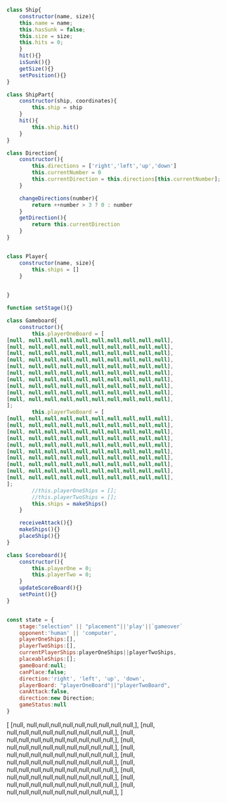 ```javascript

class Ship{
    constructor(name, size){
    this.name = name;
    this.hasSunk = false;
    this.size = size;
    this.hits = 0;
    }
    hit(){}
    isSunk(){}
    getSize(){}
    setPosition(){}
}

class ShipPart{
    constructor(ship, coordinates){
        this.ship = ship
    }
    hit(){
        this.ship.hit()
    }
}

class Direction{
    constructor(){
        this.directions = ['right','left','up','down']
        this.currentNumber = 0
        this.currentDirection = this.directions[this.currentNumber];
    }

    changeDirections(number){
        return ++number > 3 ? 0 : number
    }
    getDirection(){
        return this.currentDirection
    }
}


class Player{
    constructor(name, size){
        this.ships = []
    }

    
}

function setStage(){}

class Gameboard{
    constructor(){
        this.playerOneBoard = [
[null, null,null,null,null,null,null,null,null,null],
[null, null,null,null,null,null,null,null,null,null],
[null, null,null,null,null,null,null,null,null,null],
[null, null,null,null,null,null,null,null,null,null],
[null, null,null,null,null,null,null,null,null,null],
[null, null,null,null,null,null,null,null,null,null],
[null, null,null,null,null,null,null,null,null,null],
[null, null,null,null,null,null,null,null,null,null],
[null, null,null,null,null,null,null,null,null,null],
[null, null,null,null,null,null,null,null,null,null],
];
        this.playerTwoBoard = [
[null, null,null,null,null,null,null,null,null,null],
[null, null,null,null,null,null,null,null,null,null],
[null, null,null,null,null,null,null,null,null,null],
[null, null,null,null,null,null,null,null,null,null],
[null, null,null,null,null,null,null,null,null,null],
[null, null,null,null,null,null,null,null,null,null],
[null, null,null,null,null,null,null,null,null,null],
[null, null,null,null,null,null,null,null,null,null],
[null, null,null,null,null,null,null,null,null,null],
[null, null,null,null,null,null,null,null,null,null],
];
        //this.playerOneShips = [];
        //this.playerTwoShips = [];
        this.ships = makeShips()
    }

    receiveAttack(){}
    makeShips(){}
    placeShip(){}
}

class Scoreboard(){
    constructor(){
        this.playerOne = 0;
        this.playerTwo = 0;
    }
    updateScoreBoard(){}
    setPoint(){}
}


const state = {
    stage:"selection" || "placement"||'play'||`gameover`
    opponent:'human' || 'computer',
    playerOneShips:[],
    playerTwoShips:[],
    currentPlayerShips:playerOneShips||playerTwoShips,
    placeableShips:[];
    gameBoard:null;
    canPlace:false;
    direction:'right', 'left', 'up', 'down',
    playerBoard: "playerOneBoard"||"playerTwoBoard",
    canAttack:false,
    direction:new Direction;
    gameStatus:null
}
```

[
[null, null,null,null,null,null,null,null,null,null,],
[null, null,null,null,null,null,null,null,null,null,],
[null, null,null,null,null,null,null,null,null,null,],
[null, null,null,null,null,null,null,null,null,null,],
[null, null,null,null,null,null,null,null,null,null,],
[null, null,null,null,null,null,null,null,null,null,],
[null, null,null,null,null,null,null,null,null,null,],
[null, null,null,null,null,null,null,null,null,null,],
[null, null,null,null,null,null,null,null,null,null,],
[null, null,null,null,null,null,null,null,null,null,],
]